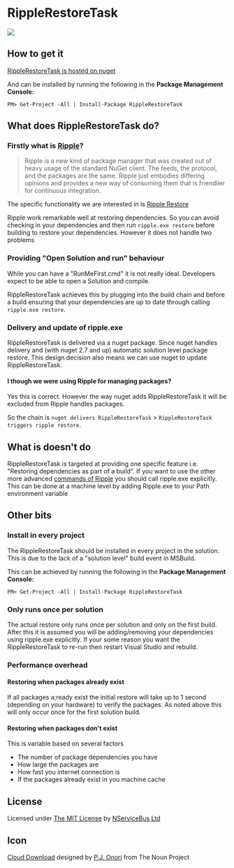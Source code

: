RippleRestoreTask
=================

![](https://raw.github.com/Particular/RippleRestoreTask/master/Icons/package_icon.png)

## How to get it

[RippleRestoreTask is hosted on nuget](https://www.nuget.org/packages/RippleRestoreTask/)  

And can be installed by running the following in the **Package Management Console:**

    PM> Get-Project -All | Install-Package RippleRestoreTask
 

## What does RippleRestoreTask do? 

### Firstly what is [Ripple](http://darthfubumvc.github.io/ripple/ripple/)? 

> Ripple is a new kind of package manager that was created out of heavy usage of the standard NuGet client. The feeds, the protocol, and the packages are the same. Ripple just embodies differing opinions and provides a new way of consuming them that is friendlier for continuous integration.

The specific functionality we are interested in is [Ripple Restore](http://darthfubumvc.github.io/ripple/ripple/commands/restore/) 

Ripple work remarkable well at restoring dependencies. So you can avoid checking in your dependencies and then run `ripple.exe restore` before building to restore your dependencies. However it does not handle two problems 

### Providing "Open Solution and run" behaviour  

While you can have a "RunMeFirst.cmd" it is not really ideal. Developers expect to be able to open a Solution and compile.

RippleRestoreTask achieves this by plugging into the build chain and before a build ensuring that your dependencies are up to date through calling `ripple.exe restore`.

### Delivery and update of ripple.exe

RippleRestoreTask is delivered via a nuget package. Since nuget handles delivery and (with nuget 2.7 and up) automatic solution level package restore. This design decision also means we can use nuget to update RippleRestoreTask.

#### I though we were using Ripple for managing packages?

Yes this is correct. However the way nuget adds RippleRestoreTask it will be excluded from Ripple handles packages. 

So the chain is `nuget delivers RippleRestoreTask` > `RippleRestoreTask triggers ripple restore`.

## What is doesn't do

RippleRestoreTask is targeted at providing one specific feature i.e. "Restoring dependencies as part of a build". If you want to use the other more advanced [commands of Ripple](http://darthfubumvc.github.io/ripple/ripple/commands/) you should call ripple.exe explicitly. This can be done at a machine level by adding Ripple.exe to your Path environment variable  

## Other bits

### Install in every project

The RippleRestoreTask should be installed in every project in the solution. This is due to the lack of a "solution level" build event in MSBuild. 

This can be achieved by running the following in the **Package Management Console:**

    PM> Get-Project -All | Install-Package RippleRestoreTask

### Only runs once per solution

The actual restore only runs once per solution and only on the first build. After this it is assumed you will be adding/removing your dependencies using ripple.exe explicitly. If your some reason you want the RippleRestoreTask to re-run then restart Visual Studio and rebuild.

### Performance overhead

#### Restoring when packages already exist

If all packages a;ready exist the initial restore will take up to 1 second (depending on your hardware) to verify the packages. As noted above this will only occur once for the first solution build.    

#### Restoring when packages don't exist

This is variable based on several factors

 * The number of package dependencies you have
 * How large the packages are
 * How fast you internet connection is
 * If the packages already exist in you machine cache 

## License  

Licensed under [The MIT License](http://opensource.org/licenses/MIT) by [NServiceBus Ltd](http://www.particular.net/)

## Icon

<a href="http://thenounproject.com/noun/cloud-download/#icon-No2786" target="_blank">Cloud Download</a> designed by <a href="http://thenounproject.com/somerandomdude" target="_blank">P.J. Onori</a> from The Noun Project